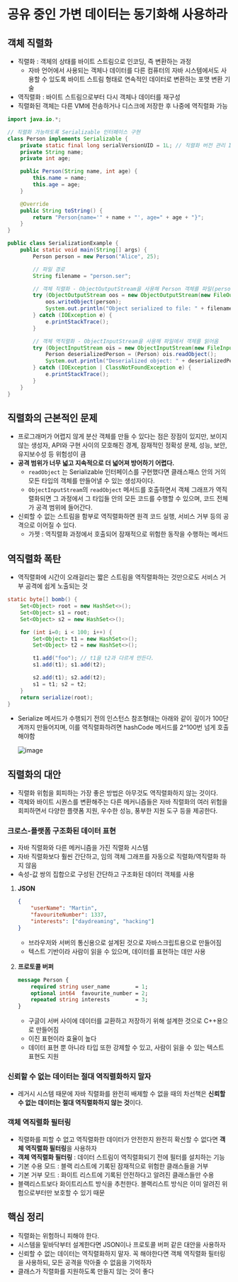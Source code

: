 # 공유 중인 가변 데이터는 동기화해 사용하라
## 객체 직렬화

- 직렬화 : 객체의 상태를 바이트 스트림으로 인코딩, 즉 변환하는 과정
    - 자바 언어에서 사용되는 객체나 데이터를 다른 컴퓨터의 자바 시스템에서도 사용할 수 있도록 바이트 스트림 형태로 연속적인 데이터로 변환하는 포맷 변환 기술
- 역직렬화 : 바이트 스트림으로부터 다시 객체나 데이터를 재구성
- 직렬화된 객체는 다른 VM에 전송하거나 디스크에 저장한 후 나중에 역직렬화 가능

```java
import java.io.*;

// 직렬화 가능하도록 Serializable 인터페이스 구현
class Person implements Serializable {
    private static final long serialVersionUID = 1L; // 직렬화 버전 관리 ID (클래스 변경 시 직렬화된 데이터의 호환성을 관리하기 위해 사용)
    private String name;
    private int age;

    public Person(String name, int age) {
        this.name = name;
        this.age = age;
    }

    @Override
    public String toString() {
        return "Person{name='" + name + "', age=" + age + "}";
    }
}

public class SerializationExample {
    public static void main(String[] args) {
        Person person = new Person("Alice", 25);

        // 파일 경로
        String filename = "person.ser";

        // 객체 직렬화 - ObjectOutputStream을 사용해 Person 객체를 파일(person.ser)에 저장
        try (ObjectOutputStream oos = new ObjectOutputStream(new FileOutputStream(filename))) {
            oos.writeObject(person);
            System.out.println("Object serialized to file: " + filename);
        } catch (IOException e) {
            e.printStackTrace();
        }

        // 객체 역직렬화 - ObjectInputStream을 사용해 파일에서 객체를 읽어옴
        try (ObjectInputStream ois = new ObjectInputStream(new FileInputStream(filename))) {
            Person deserializedPerson = (Person) ois.readObject();
            System.out.println("Deserialized object: " + deserializedPerson);
        } catch (IOException | ClassNotFoundException e) {
            e.printStackTrace();
        }
    }
}
```

## 직렬화의 근본적인 문제

- 프로그래머가 어렵지 않게 분산 객체를 만들 수 있다는 점은 장점이 있지만, 보이지 않는 생성자, API와 구현 사이의 모호해진 경계, 잠재적인 정확성 문제, 성능, 보안, 유지보수성 등 위험성이 큼
- **공격 범위가 너무 넓고 지속적으로 더 넓어져 방어하기 어렵다.**
    - `readObject` 는 Serializable 인터페이스를 구현했다면 클래스패스 안의 거의 모든 타입의 객체를 만들어낼 수 있는 생성자이다.
    - `ObjectInputStream`의 `readObject` 메서드를 호출하면서 객체 그래프가 역직렬화되면 그  과정에서 그 타입들 안의 모든 코드를 수행할 수 있으며, 코드 전체가 공격 범위에 들어간다.
- 신뢰할 수 없는 스트림을 함부로 역직렬화하면 원격 코드 실행, 서비스 거부 등의 공격으로 이어질 수 있다.
    - 가젯 : 역직렬화 과정에서 호출되어 잠재적으로 위험한 동작을 수행하는 메서드

## 역직렬화 폭탄

- 역직렬화에 시간이 오래걸리는 짧은 스트림을 역직렬화하는 것만으로도 서비스 거부 공격에 쉽게 노출되는 것

```java
static byte[] bomb() {
    Set<Object> root = new HashSet<>();
    Set<Object> s1 = root;
    Set<Object> s2 = new HashSet<>();

    for (int i=0; i < 100; i++) {
        Set<Object> t1 = new HashSet<>();
        Set<Object> t2 = new HashSet<>();

        t1.add("foo"); // t1을 t2과 다르게 만든다.
        s1.add(t1); s1.add(t2);

        s2.add(t1); s2.add(t2);
        s1 = t1; s2 = t2;
    }
    return serialize(root);
}
```

- Serialize 메서드가 수행되기 전의 인스턴스 참조형태는 아래와 같이 깊이가 100단계까지 만들어지며, 이를 역직렬화하려면 hashCode 메서드를 2^100번 넘게 호출해야함

  ![image](https://github.com/user-attachments/assets/3fcf81cd-a276-4af6-bfd5-2537c3fe2471)
    
    

## 직렬화의 대안

- 직렬화 위험을 회피하는 가장 좋은 방법은 아무것도 역직렬화하지 않는 것이다.
- 객체와 바이트 시퀀스를 변환해주는 다른 메커니즘들은 자바 직렬화의 여러 위험을 회피하면서 다양한 플랫폼 지원, 우수한 성능, 풍부한 지원 도구 등을 제공한다.

### 크로스-플랫폼 구조화된 데이터 표현

- 자바 직렬화와 다른 메커니즘을 가진 직렬화 시스템
- 자바 직렬화보다 훨씬 간단하고, 임의 객체 그래프를 자동으로 직렬화/역직렬화 하지 않음
- 속성-값 쌍의 집합으로 구성된 간단하고 구조화된 데이터 객체를 사용
1. **JSON**
    
    ```json
    {
        "userName": "Martin",
        "favouriteNumber": 1337,
        "interests": ["daydreaming", "hacking"]
    }
    ```
    
    - 브라우저와 서버의 통신용으로 설계된 것으로 자바스크립트용으로 만들어짐
    - 텍스트 기반이라 사람이 읽을 수 있으며, 데이터를 표현하는 데만 사용
2. **프로토콜 버퍼**
    
    ```protobuf
    message Person {
        required string user_name        = 1;
        optional int64  favourite_number = 2;
        repeated string interests        = 3;
    }
    ```
    
    - 구글이 서버 사이에 데이터를 교환하고 저장하기 위해 설계한 것으로 C++용으로 만들어짐
    - 이진 표현이라 효율이 높다
    - 데이터 표현 뿐 아니라 타입 또한 강제할 수 있고, 사람이 읽을 수 있는 텍스트 표현도 지원

### **신뢰할 수 없는 데이터는 절대 역직렬화하지 말자**

- 레거시 시스템 때문에 자바 직렬화를 완전히 배제할 수 없을 때의 차선책은 **신뢰할 수 없는 데이터는 절대 역직렬화하지 않는 것**이다.

### **객체 역직렬화 필터링**

- 직렬화를 피할 수 없고 역직렬화한 데이터가 안전한지 완전히 확신할 수 없다면 **객체 역직렬화 필터링**을 사용하자
- **객체 역직렬화 필터링** : 데이터 스트림이 역직렬화되기 전에 필터를 설치하는 기능
- 기본 수용 모드 : 블랙 리스트에 기록된 잠재적으로 위험한 클래스들을 거부
- 기본 거부 모드 : 화이트 리스트에 기록된 안전하다고 알려진 클래스들만 수용
- 블랙리스트보다 화이트리스트 방식을 추천한다. 블랙리스트 방식은 이미 알려진 위험으로부터만 보호할 수 있기 때문

## 핵심 정리

- 직렬화는 위험하니 피해야 한다.
- 시스템을 밑바닥부터 설계한다면 JSON이나 프로토콜 버퍼 같은 대안을 사용하자
- 신뢰할 수 없는 데이터는 역직렬화하지 말자. 꼭 해야한다면 객체 역직렬화 필터링을 사용하되, 모든 공격을 막아줄 수 없음을 기억하자
- 클래스가 직렬화를 지원하도록 만들지 않는 것이 좋다
